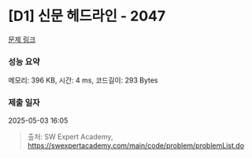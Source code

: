 # [D1] 신문 헤드라인 - 2047 

[문제 링크](https://swexpertacademy.com/main/code/problem/problemDetail.do?contestProbId=AV5QKsLaAy0DFAUq) 

### 성능 요약

메모리: 396 KB, 시간: 4 ms, 코드길이: 293 Bytes

### 제출 일자

2025-05-03 16:05



> 출처: SW Expert Academy, https://swexpertacademy.com/main/code/problem/problemList.do